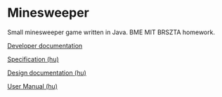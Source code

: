 # Minesweeper
Small minesweeper game written in Java. BME MIT BRSZTA homework.

[Developer documentation](https://leventerevesz.github.io/Minesweeper)

[Specification (hu)](https://bmeedu-my.sharepoint.com/:b:/g/personal/levente_revesz_edu_bme_hu/EU0OQQJd_wFJgrTDwJmSD7UBxADkbF1pFZaZMSxEgm_zUQ?e=mYSnhB)

[Design documentation (hu)](https://bmeedu-my.sharepoint.com/:b:/g/personal/levente_revesz_edu_bme_hu/EeGrRv9XsZlBt2r50FUjrfYBoGFJ6qGZSKktYjl3TCe1TQ?e=bxdsJE)

[User Manual (hu)](https://bmeedu-my.sharepoint.com/:b:/g/personal/levente_revesz_edu_bme_hu/EVJBPmdBSAhKs4RWLJKQDREBOJqG2TMvfbXk1kSqqBpJeQ?e=iJhEtO)
